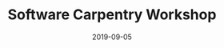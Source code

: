 ---
title: Software Carpentry Workshop
date: 2019-09-05
end_date: 2019-09-06
instructors:
- Pat Schloss
- Ry4an Brase
- Dana King
- Jingqun Ma
helpers:
- Begum Topcuoglu
- Bradley Dice
- Jason Tallant
site: https://UMSWC.github.io/2019-09-05-umich
etherpad: https://pad.carpentries.org/2019-09-05-UMich
eventbrite: 
material: The Unix Shell, R for Reproducible Scientific Analysis, Version Control with Git
audience: 
---